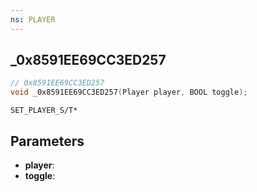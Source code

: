 ```yaml
---
ns: PLAYER
---
```

## _0x8591EE69CC3ED257

```c
// 0x8591EE69CC3ED257
void _0x8591EE69CC3ED257(Player player, BOOL toggle);
```

```
SET_PLAYER_S/T*
```

## Parameters
* **player**:
* **toggle**:
